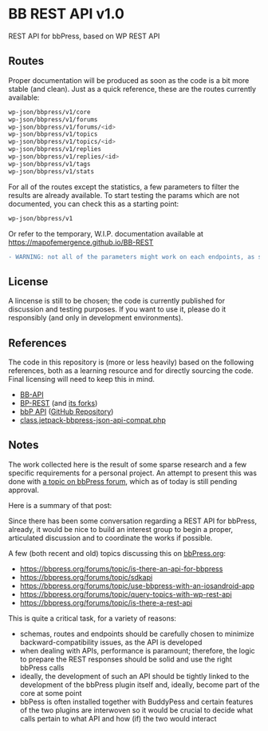 # BB REST API v1.0
REST API for bbPress, based on WP REST API

## Routes

Proper documentation will be produced as soon as the code is a bit more stable (and clean).
Just as a quick reference, these are the routes currently available:

```bash
wp-json/bbpress/v1/core
wp-json/bbpress/v1/forums
wp-json/bbpress/v1/forums/<id>
wp-json/bbpress/v1/topics
wp-json/bbpress/v1/topics/<id>
wp-json/bbpress/v1/replies
wp-json/bbpress/v1/replies/<id>
wp-json/bbpress/v1/tags
wp-json/bbpress/v1/stats
```

For all of the routes except the statistics, a few parameters to filter the results are already available.
To start testing the params which are not documented, you can check this as a starting point:

```bash
wp-json/bbpress/v1
```

Or refer to the temporary, W.I.P. documentation available at <https://mapofemergence.github.io/BB-REST>
```diff
- WARNING: not all of the parameters might work on each endpoints, as some of them are still being implemented
```

## License

A lincense is still to be chosen; the code is currently published for discussion and testing purposes. If you want to use it, please do it responsibly (and only in development environments).

## References

The code in this repository is (more or less heavily) based on the following references, both as a learning resource and for directly sourcing the code.
Final licensing will need to keep this in mind. 
* [BB-API](https://github.com/thenbrent/BB-API)
* [BP-REST](https://github.com/buddypress/BP-REST) (and [its forks](https://github.com/modemlooper/BP-REST/network))
* [bbP API](https://wordpress.org/plugins/bbp-api) ([GitHub Repository](https://github.com/ePascalC/bbp-API))
* [class.jetpack-bbpress-json-api-compat.php](https://plugins.trac.wordpress.org/browser/jetpack/trunk/class.jetpack-bbpress-json-api-compat.php)

## Notes

The work collected here is the result of some sparse research and a few specific requirements for a personal project.
An attempt to present this was done with [a topic on bbPress forum](https://bbpress.org/?post_type=topic&p=181440), which as of today is still pending approval.

Here is a summary of that post:

Since there has been some conversation regarding a REST API for bbPress, already, it would be nice to build an interest group to begin a proper, articulated discussion and to coordinate the works if possible.

A few (both recent and old) topics discussing this on [bbPress.org](https://bbpress.org):
* <https://bbpress.org/forums/topic/is-there-an-api-for-bbpress>
* <https://bbpress.org/forums/topic/sdkapi>
* <https://bbpress.org/forums/topic/use-bbpress-with-an-iosandroid-app>
* <https://bbpress.org/forums/topic/query-topics-with-wp-rest-api>
* <https://bbpress.org/forums/topic/is-there-a-rest-api>

This is quite a critical task, for a variety of reasons:
* schemas, routes and endpoints should be carefully chosen to minimize backward-compatibility issues, as the API is developed
* when dealing with APIs, performance is paramount; therefore, the logic to prepare the REST responses should be solid and use the right bbPress calls
* ideally, the development of such an API should be tightly linked to the development of the bbPress plugin itself and, ideally, become part of the core at some point
* bbPess is often installed together with BuddyPess and certain features of the two plugins are interwoven so it would be crucial to decide what calls pertain to what API and how (if) the two would interact
